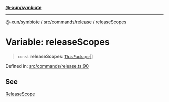[**@-xun/symbiote**](../../../../README.md)

***

[@-xun/symbiote](../../../../README.md) / [src/commands/release](../README.md) / releaseScopes

# Variable: releaseScopes

> `const` **releaseScopes**: [`ThisPackage`](../../../configure/enumerations/ThisPackageGlobalScope.md#thispackage)[]

Defined in: [src/commands/release.ts:90](https://github.com/Xunnamius/symbiote/blob/b62abf3b41ef4fb16014d3e799397a1e70b68b47/src/commands/release.ts#L90)

## See

[ReleaseScope](../../../configure/enumerations/ThisPackageGlobalScope.md)
